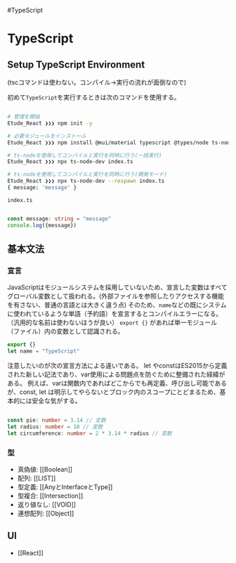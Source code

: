 #TypeScript 

# TypeScript

## Setup TypeScript Environment

(tscコマンドは使わない。コンパイル→実行の流れが面倒なので)

初めて`TypeScript`を実行するときは次のコマンドを使用する。

```bash

# 管理を開始
Etude_React ❯❯❯ npm init -y

# 必要モジュールをインストール
Etude_React ❯❯❯ npm install @mui/material typescript @types/node ts-node ts-node-dev axios

# ts-nodeを使用してコンパイルと実行を同時に行う(一括実行)
Etude_React ❯❯❯ npx ts-node-dev index.ts

# ts-nodeを使用してコンパイルと実行を同時に行う(開発モード)
Etude_React ❯❯❯ npx ts-node-dev --respawn index.ts
{ message: 'message' }

```

`index.ts`
```ts

const message: string = "message"  
console.log({message})

```
## 基本文法

### 宣言

JavaScriptはモジュールシステムを採用していないため、宣言した変数はすべてグローバル変数として扱われる。(外部ファイルを参照したりアクセスする機能を有さない、普通の言語とは大きく違う点)
そのため、`name`などの既にシステムに使われているような単語（予約語）を宣言するとコンパイルエラーになる。（汎用的な名前は使わないほうが良い）
`export {}` があれば単一モジュール（ファイル）内の変数として認識される。

```typescript
export {}
let name = "TypeScript"
```


注意したいのが次の宣言方法による違いである。
let やconstはES2015から定義された新しい記法であり、var使用による問題点を防ぐために整備された経緯がある。
例えば、varは関数内であればどこからでも再定義、呼び出し可能であるが、const, let は明示してやらないとブロック内のスコープにとどまるため、基本的には安全な気がする。


```typescript

const pie: number = 3.14 // 定数
let radius: number = 10 // 変数
let circumference: number = 2 * 3.14 * radius // 変数


```


### 型

- 真偽値: [[Boolean]]
- 配列: [[LIST]]
- 型定義: [[AnyとInterfaceとType]]
- 型複合: [[Intersection]]
- 返り値なし: [[VOID]]
- 連想配列: [[Object]]


## UI

- [[React]]